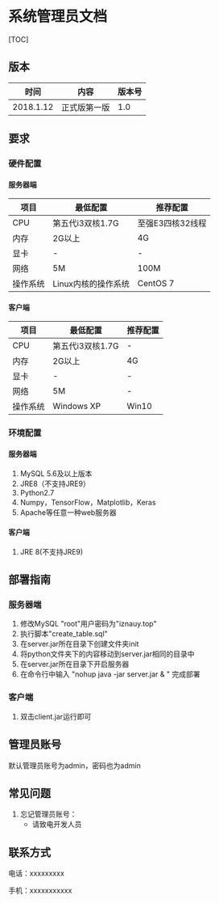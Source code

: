 # 系统管理员文档

[TOC]

## 版本

| 时间        | 内容     | 版本号  |
| --------- | ------ | ---- |
| 2018.1.12 | 正式版第一版 | 1.0  |



## 要求

### 硬件配置

#### 服务器端

| 项目   | 最低配置         | 推荐配置       |
| ---- | ------------ | ---------- |
| CPU  | 第五代i3双核1.7G  | 至强E3四核32线程 |
| 内存   | 2G以上         | 4G         |
| 显卡   | -            | -          |
| 网络   | 5M           | 100M       |
| 操作系统 | Linux内核的操作系统 | CentOS 7   |

#### 客户端

| 项目   | 最低配置        | 推荐配置  |
| ---- | ----------- | ----- |
| CPU  | 第五代i3双核1.7G | -     |
| 内存   | 2G以上        | 4G    |
| 显卡   | -           | -     |
| 网络   | 5M          | -     |
| 操作系统 | Windows XP  | Win10 |

### 环境配置

#### 服务器端

1. MySQL 5.6及以上版本
2. JRE8（不支持JRE9）
3. Python2.7
4. Numpy，TensorFlow，Matplotlib，Keras
5. Apache等任意一种web服务器

#### 客户端

1. JRE 8(不支持JRE9)

## 部署指南

### 服务器端

1. 修改MySQL "root"用户密码为"iznauy.top"
2. 执行脚本"create_table.sql"
3. 在server.jar所在目录下创建文件夹init
4. 将python文件夹下的内容移动到server.jar相同的目录中
5. 在server.jar所在目录下开启服务器
6. 在命令行中输入 "nohup java -jar server.jar & " 完成部署

### 客户端

1. 双击client.jar运行即可

## 管理员账号

默认管理员账号为admin，密码也为admin

## 常见问题

1. 忘记管理员账号：
   - 请致电开发人员

## 联系方式

电话：xxxxxxxxx

手机：xxxxxxxxxxx